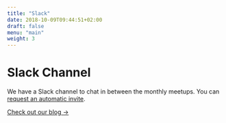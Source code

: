 ```yaml
---
title: "Slack"
date: 2018-10-09T09:44:51+02:00
draft: false
menu: "main"
weight: 3
---
```


# Slack Channel

We have a Slack channel to chat in between the monthly meetups. You can [request
an automatic invite](http://slack.cdatech.group/).

<a href="/blog/" class="spacer-top-10">Check out our blog &rarr;</a>
